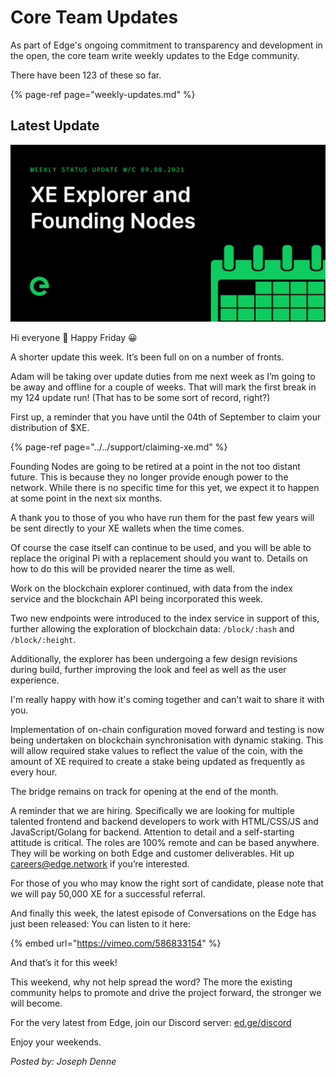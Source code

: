 # Core Team Updates

As part of Edge's ongoing commitment to transparency and development in the open, the core team write weekly updates to the Edge community.

There have been 123 of these so far.

{% page-ref page="weekly-updates.md" %}

## Latest Update

![](../../.gitbook/assets/weeklyupdate090821.png)

Hi everyone 👋 Happy Friday 😀

A shorter update this week. It’s been full on on a number of fronts.

Adam will be taking over update duties from me next week as I’m going to be away and offline for a couple of weeks. That will mark the first break in my 124 update run! \(That has to be some sort of record, right?\)

First up, a reminder that you have until the 04th of September to claim your distribution of $XE.

{% page-ref page="../../support/claiming-xe.md" %}

Founding Nodes are going to be retired at a point in the not too distant future. This is because they no longer provide enough power to the network. While there is no specific time for this yet, we expect it to happen at some point in the next six months.

A thank you to those of you who have run them for the past few years will be sent directly to your XE wallets when the time comes.

Of course the case itself can continue to be used, and you will be able to replace the original Pi with a replacement should you want to. Details on how to do this will be provided nearer the time as well.

Work on the blockchain explorer continued, with data from the index service and the blockchain API being incorporated this week.

Two new endpoints were introduced to the index service in support of this, further allowing the exploration of blockchain data: `/block/:hash` and `/block/:height`.

Additionally, the explorer has been undergoing a few design revisions during build, further improving the look and feel as well as the user experience.

I'm really happy with how it's coming together and can't wait to share it with you.

Implementation of on-chain configuration moved forward and testing is now being undertaken on blockchain synchronisation with dynamic staking. This will allow required stake values to reflect the value of the coin, with the amount of XE required to create a stake being updated as frequently as every hour.

The bridge remains on track for opening at the end of the month.

A reminder that we are hiring. Specifically we are looking for multiple talented frontend and backend developers to work with HTML/CSS/JS and JavaScript/Golang for backend. Attention to detail and a self-starting attitude is critical. The roles are 100% remote and can be based anywhere. They will be working on both Edge and customer deliverables. Hit up careers@edge.network if you’re interested.

For those of you who may know the right sort of candidate, please note that we will pay 50,000 XE for a successful referral.

And finally this week, the latest episode of Conversations on the Edge has just been released: You can listen to it here:

{% embed url="https://vimeo.com/586833154" %}

And that’s it for this week!

This weekend, why not help spread the word? The more the existing community helps to promote and drive the project forward, the stronger we will become.

For the very latest from Edge, join our Discord server: [ed.ge/discord](https://ed.ge/discord)

Enjoy your weekends.

_Posted by: Joseph Denne_

